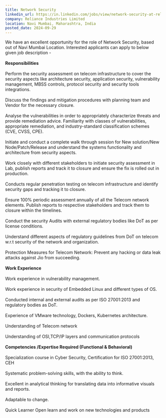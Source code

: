 ```yaml
---
title: Network Security
linkedin_url: https://in.linkedin.com/jobs/view/network-security-at-reliance-industries-limited-4042311829?position=14&pageNum=0&refId=dElrHFGNNPEPJRPLEL7ZfA%3D%3D&trackingId=fy3O5a6zdcF9AGUCUwdF6w%3D%3D
company: Reliance Industries Limited
location: Navi Mumbai, Maharashtra, India
posted_date: 2024-09-29
---
```


<div class="description__text description__text--rich">
<section class="show-more-less-html" data-max-lines="5">
<div class="show-more-less-html__markup show-more-less-html__markup--clamp-after-5 relative overflow-hidden">
          We have an excellent opportunity for the role of Network Security, based out of Navi Mumbai Location. Interested applicants can apply to below given job description -<br/><br/><strong>Responsibilities<br/><br/></strong>Perform the security assessment on telecom infrastructure to cover the security aspects like architecture security, application security, vulnerability management, MBSS controls, protocol security and security tools integrations.<br/><br/>Discuss the findings and mitigation procedures with planning team and Vendor for the necessary closure.<br/><br/>Analyse the vulnerabilities in order to appropriately characterize threats and provide remediation advice. Familiarity with classes of vulnerabilities, appropriate remediation, and industry-standard classification schemes (CVE, CVSS, CPE).<br/><br/>Initiate and conduct a complete walk through session for New solution/New Node/Patch/Release and understand the systems functionality and architecture from security aspects.<br/><br/>Work closely with different stakeholders to initiate security assessment in Lab, publish reports and track it to closure and ensure the fix is rolled out in production.<br/><br/>Conducts regular penetration testing on telecom infrastructure and identify security gaps and tracking it to closure.<br/><br/>Ensure 100% periodic assessment annually of all the Telecom network elements. Publish reports to respective stakeholders and track them to closure within the timelines.<br/><br/>Conduct the security Audits with external regulatory bodies like DoT as per license conditions.<br/><br/>Understand different aspects of regulatory guidelines from DoT on telecom w.r.t security of the network and organization.<br/><br/>Protection Measures for Telecom Network: Prevent any hacking or data leak attacks against Jio from succeeding.<br/><br/><strong>Work Experience<br/><br/></strong>Work experience in vulnerability management.<br/><br/>Work experience in security of Embedded Linux and different types of OS.<br/><br/>Conducted internal and external audits as per ISO 27001:2013 and regulatory bodies as DoT.<br/><br/>Experience of VMware technology, Dockers, Kubernetes architecture.<br/><br/>Understanding of Telecom network<br/><br/>Understanding of OSI,TCP/IP layers and communication protocols<br/><br/><strong>Competencies /Expertise Required (Functional &amp; Behavioral)<br/><br/></strong>Specialization course in Cyber Security, Certification for ISO 27001:2013, CEH<br/><br/>Systematic problem-solving skills, with the ability to think.<br/><br/>Excellent in analytical thinking for translating data into informative visuals and reports.<br/><br/>Adaptable to change.<br/><br/>Quick Learner Open learn and work on new technologies and products
        </div>


<!-- --> </section>
</div>